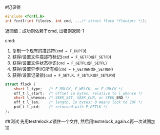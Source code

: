 #记录锁


``` c
#include <fcntl.h>
int fcntl(int filedes, int cmd, .../* struct flock *flockptr */);
```
返回值：成功则依赖于cmd, 出错则返回-1

cmd:

1. 复制一个现有的描述符(`cmd = F_DUPFD`)
2. 获得/设置文件描述符标记(`cmd = F_GETFD或F_SETFD`)
3. 获得/设置文件状态标识(`cmd = F_GETFL或F_SETFL`)
4. 获得/设置异步I/O所有权(`cmd = F_GETOWN或F_SETOWN`)
5. 获得/设置记录锁(`cmd = F_GETLK、F_SETLK或F_SETLKW`)

``` c
struct flock {
	short l_type;	/* F_RDLCK, F_WRLCK, or F_UNLCK */
	off_t l_start;	/* offset in bytes, relative to l_whence */
	short l_whence; /* SEEK_SET, SEEK_CUR, or SEEK_END */
	off_t l_len;	/* length, in bytes; 0 means lock to EOF */
	pid_t l_pid;	/* returned with F_GETLK */
};
```

##测试
先用testrelock.c锁住一个文件, 然后用testrelock\_again.c再一次试图加锁
